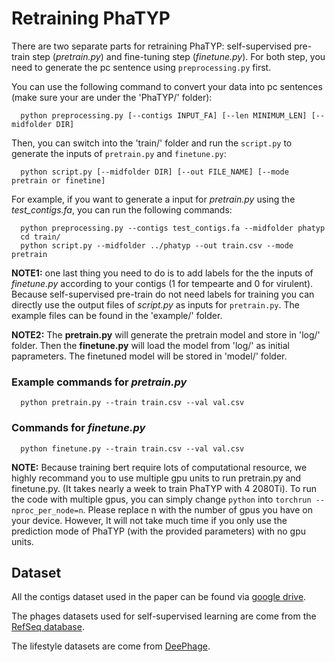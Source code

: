 # Retraining PhaTYP

There are two separate parts for retraining PhaTYP: self-supervised pre-train step (*pretrain.py*) and fine-tuning step (*finetune.py*). For both step, you need to generate the pc sentence using `preprocessing.py` first.

You can use the following command to convert your data into pc sentences (make sure your are under the 'PhaTYP/' folder):

      python preprocessing.py [--contigs INPUT_FA] [--len MINIMUM_LEN] [--midfolder DIR]

Then, you can switch into the 'train/' folder and run the `script.py` to generate the inputs of `pretrain.py` and `finetune.py`:

      python script.py [--midfolder DIR] [--out FILE_NAME] [--mode pretrain or finetine]


For example, if you want to generate a input for *pretrain.py* using the *test_contigs.fa*, you can run the following commands:

      python preprocessing.py --contigs test_contigs.fa --midfolder phatyp
      cd train/
      python script.py --midfolder ../phatyp --out train.csv --mode pretrain
 
**NOTE1:** one last thing you need to do is to add labels for the the inputs of *finetune.py* according to your contigs (1 for tempearte and 0 for virulent). Because self-supervised pre-train do not need labels for training you can directly use the output files of *script.py* as inputs for `pretrain.py`. The example files can be found in the 'example/' folder. 

**NOTE2:** The **pretrain.py** will generate the pretrain model and store in 'log/' folder. Then the **finetune.py** will load the model from 'log/' as initial paprameters. The finetuned model will be stored in 'model/' folder.
      
### Example commands for *pretrain.py*
      
      python pretrain.py --train train.csv --val val.csv
      
### Commands for *finetune.py*
      
      python finetune.py --train train.csv --val val.csv


**NOTE:** Because training bert require lots of computational resource, we highly recommand you to use multiple gpu units to run pretrain.py and finetune.py. (It takes nearly a week to train PhaTYP with 4 2080Ti). To run the code with multiple gpus, you can simply change `python` into `torchrun --nproc_per_node=n`. Please replace n with the number of gpus you have on your device. However, It will not take much time if you only use the prediction mode of PhaTYP (with the provided parameters) with no gpu units.


## Dataset
All the contigs dataset used in the paper can be found via [google drive](https://drive.google.com/file/d/100xUuwETTbNWpuWvUm5o-ENTOFcOFe6Z/view).

The phages datasets used for self-supervised learning are come from the [RefSeq database](https://www.ncbi.nlm.nih.gov/labs/virus/vssi/#/virus?SeqType_s=Nucleotide).

The lifestyle datasets are come from [DeePhage](https://academic.oup.com/gigascience/article/10/9/giab056/6366926?login=true).


